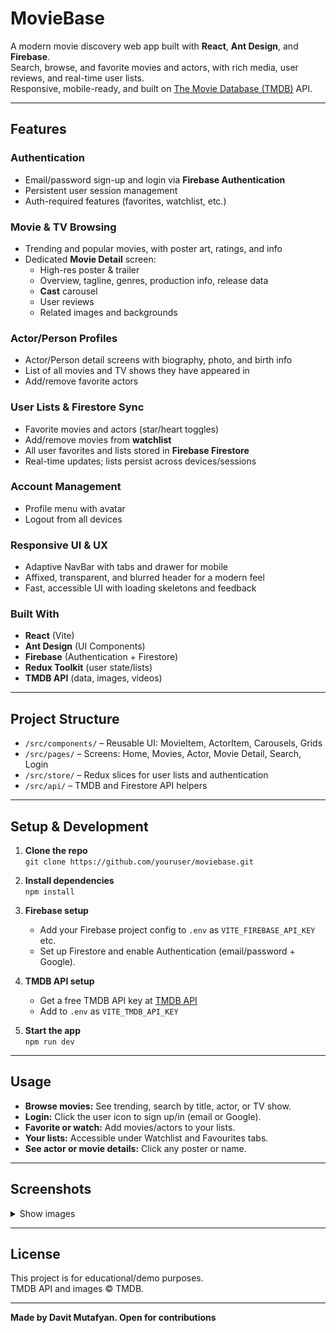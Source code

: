 # MovieBase

A modern movie discovery web app built with **React**, **Ant Design**, and **Firebase**.  
Search, browse, and favorite movies and actors, with rich media, user reviews, and real-time user lists.  
Responsive, mobile-ready, and built on [The Movie Database (TMDB)](https://www.themoviedb.org/) API.

---

## Features

### Authentication

- Email/password sign-up and login via **Firebase Authentication**
- Persistent user session management
- Auth-required features (favorites, watchlist, etc.)

### Movie & TV Browsing

- Trending and popular movies, with poster art, ratings, and info
- Dedicated **Movie Detail** screen:
  - High-res poster & trailer
  - Overview, tagline, genres, production info, release data
  - **Cast** carousel
  - User reviews
  - Related images and backgrounds

### Actor/Person Profiles

- Actor/Person detail screens with biography, photo, and birth info
- List of all movies and TV shows they have appeared in
- Add/remove favorite actors

### User Lists & Firestore Sync

- Favorite movies and actors (star/heart toggles)
- Add/remove movies from **watchlist**
- All user favorites and lists stored in **Firebase Firestore**
- Real-time updates; lists persist across devices/sessions

### Account Management

- Profile menu with avatar
- Logout from all devices

### Responsive UI & UX

- Adaptive NavBar with tabs and drawer for mobile
- Affixed, transparent, and blurred header for a modern feel
- Fast, accessible UI with loading skeletons and feedback

### Built With

- **React** (Vite)
- **Ant Design** (UI Components)
- **Firebase** (Authentication + Firestore)
- **Redux Toolkit** (user state/lists)
- **TMDB API** (data, images, videos)

---

## Project Structure

- `/src/components/` – Reusable UI: MovieItem, ActorItem, Carousels, Grids
- `/src/pages/` – Screens: Home, Movies, Actor, Movie Detail, Search, Login
- `/src/store/` – Redux slices for user lists and authentication
- `/src/api/` – TMDB and Firestore API helpers

---

## Setup & Development

1. **Clone the repo**  
   `git clone https://github.com/youruser/moviebase.git`

2. **Install dependencies**  
   `npm install`

3. **Firebase setup**  
   - Add your Firebase project config to `.env` as `VITE_FIREBASE_API_KEY` etc.
   - Set up Firestore and enable Authentication (email/password + Google).

4. **TMDB API setup**  
   - Get a free TMDB API key at [TMDB API](https://developers.themoviedb.org/3)
   - Add to `.env` as `VITE_TMDB_API_KEY`

5. **Start the app**  
   `npm run dev`

---

## Usage

- **Browse movies:** See trending, search by title, actor, or TV show.
- **Login:** Click the user icon to sign up/in (email or Google).
- **Favorite or watch:** Add movies/actors to your lists.
- **Your lists:** Accessible under Watchlist and Favourites tabs.
- **See actor or movie details:** Click any poster or name.

---

## Screenshots

<details>
  <summary>Show images</summary>

  ![Home screen](assets/screenshots/home.png)
  ![Movie details](assets/screenshots/movie-detail.png)
  ![Movie details features](assets/screenshots/movie-detail2.png)
  ![Actor page](assets/screenshots/actor-detail.png)
  ![Actor page features](assets/screenshots/actor-detail-features.png)
  ![Search results](assets/screenshots/search.png)
  ![Firestore storage](assets/screenshots/user-storage.png)

</details>

---

## License

This project is for educational/demo purposes.  
TMDB API and images © TMDB.

---

**Made by Davit Mutafyan. Open for contributions**

